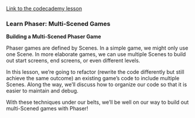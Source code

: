 [Link to the codecademy lesson](https://www.codecademy.com/courses/learn-phaser/lessons/complexity-in-phaser/exercises/adding-complexity-to-a-phaser-game)

### Learn Phaser: Multi-Scened Games

**Building a Multi-Scened Phaser Game**

Phaser games are defined by Scenes. In a simple game, we might only use one Scene. In more elaborate games, we can use multiple Scenes to build out start screens, end screens, or even different levels.

In this lesson, we’re going to refactor (rewrite the code differently but still achieve the same outcome) an existing game’s code to include multiple Scenes. Along the way, we’ll discuss how to organize our code so that it is easier to maintain and debug.

With these techniques under our belts, we’ll be well on our way to build out multi-Scened games with Phaser!
